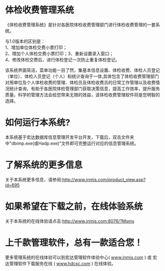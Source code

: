 # 体检收费管理系统

《体检收费管理系统》是针对各医院体检收费管理部门进行体检收费管理的一套系统。

与1.0版本的区别是：  
1、增加单位体检交费小票打印；  
2、增加个人体检交费小票打印；3、重新设置录入窗口；  
4、修改体检交费后，进行体检登记一次防止重复体检登记。

该系统界面简洁，菜单功能一目了然，集基本信息设置、体检收费、体检人员登记（单位）、体检人员登记（个人）和统计查询于一体,具体包含了体检收费管理部门对用单位及个人体检收费的管理、体检员及体检收费员的日常工作管理以及收费情况统计查询，有助于各医院体检管理部门获取决策信息，提高工作效率，提升服务质量。科学的管理方法会给您带来无限的效益，该体检收费管理软件将是您明智的选择。

# 如何运行本系统?

本系统基于宏达数据库信息管理开发平台开发，下载后，双击文件夹中"dbimp.exe(或Hadp.exe)"文件即可完整运行对应的信息管理系统。

# 了解系统的更多信息

关于本系统更多信息，请参阅:http://www.inmis.com/product_view.asp?id=695

# 如果希望在下载之前，在线体验系统

关于本系统的在线体验请点击:http://www.inmis.com:8076/?Msms

# 上千款管理软件，总有一款适合您！

更多管理系统的在线体验可以到宏达管理软件体验中心( www.inmis.com ) 或 宏达管理软件下载服务在线 ( www.hdcsc.com ) 在线体验。

